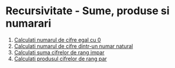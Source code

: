 # Recursivitate - Sume, produse si numarari


1. [Calculati numarul de cifre egal cu 0](Nr_de_cifre_egale_cu_zero/main.cpp)
2. [Calculati numarul de cifre dintr-un numar natural](Numarul_de_cifre_dintr-un_nr/main.cpp)
3. [Calculati suma cifrelor de rang impar](Suma_cifrelor_de_rang_impar/main.cpp)
4. [Calculati produsul cifrelor de rang par](Produsul_cifrelor_de_rang_par/main.cpp)